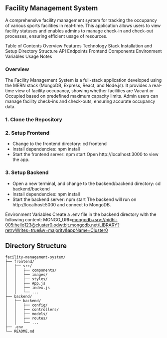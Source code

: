 ## Facility Management System
A comprehensive facility management system for tracking the occupancy of various sports facilities in real-time. This application allows users to view facility statuses and enables admins to manage check-in and check-out processes, ensuring efficient usage of resources.

Table of Contents
Overview
Features
Technology Stack
Installation and Setup
Directory Structure
API Endpoints
Frontend Components
Environment Variables
Usage
Notes

### Overview
The Facility Management System is a full-stack application developed using the MERN stack (MongoDB, Express, React, and Node.js). It provides a real-time view of facility occupancy, showing whether facilities are Vacant or Occupied based on predefined maximum capacity limits.
Admin users can manage facility check-ins and check-outs, ensuring accurate occupancy data.

### 1. Clone the Repository

### 2. Setup Frontend
- Change to the frontend directory:
  cd frontend
- Install dependencies:
  npm install
- Start the frontend server:
  npm start
Open http://localhost:3000 to view the app.

### 3. Setup Backend
- Open a new terminal, and change to the backend/backend directory:
  cd backend/backend
- Install dependencies:
  npm install
- Start the backend server:
  npm start
The backend will run on http://localhost:5000 and connect to MongoDB.

Environment Variables
Create a .env file in the backend directory with the following content:
MONGO_URI=<mongodb+srv://nidhi-005:hello123@cluster0.odwtbit.mongodb.net/LIBRARY?retryWrites=true&w=majority&appName=Cluster0>

## Directory Structure
```
facility-management-system/
├── frontend/
│   ├── src/
│   │   ├── components/
│   │   ├── images/
│   │   ├── styles/
│   │   ├── App.js
│   │   ├── index.js
│   │   └── ...
├── backend/
│   ├── backend/
│   │   ├── config/
│   │   ├── controllers/
│   │   ├── models/
│   │   ├── routes/
│   │   └── ...
├── .env
└── README.md
```

